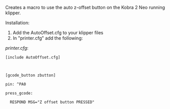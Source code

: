 Creates a macro to use the auto z-offset button on the Kobra 2 Neo running klipper.

Installation:
1. Add the AutoOffset.cfg to your klipper files
2. In "printer.cfg" add the following:

   
*printer.cfg*:
   
    [include AutoOffset.cfg]

    
   
    [gcode_button zbutton]
   
    pin: ^PA0
  
    press_gcode:
      
      RESPOND MSG="Z offset button PRESSED"
    
